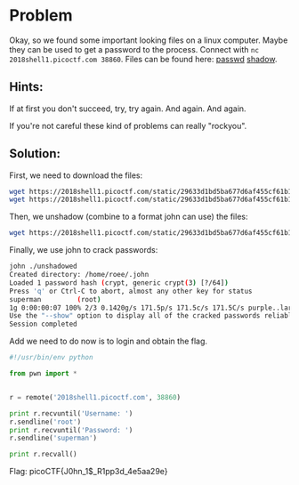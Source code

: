 # Problem
Okay, so we found some important looking files on a linux computer. Maybe they can be used to get a password to the process. Connect with ```nc 2018shell1.picoctf.com 38860```. Files can be found here: [passwd](https://2018shell1.picoctf.com/static/29633d1bd5ba677d6af455cf61b18f57/passwd) [shadow](https://2018shell1.picoctf.com/static/29633d1bd5ba677d6af455cf61b18f57/shadow).

## Hints:
If at first you don't succeed, try, try again. And again. And again.

If you're not careful these kind of problems can really "rockyou".

## Solution:

First, we need to download the files:
```bash
wget https://2018shell1.picoctf.com/static/29633d1bd5ba677d6af455cf61b18f57/passwd
wget https://2018shell1.picoctf.com/static/29633d1bd5ba677d6af455cf61b18f57/shadow
```

Then, we unshadow (combine to a format john can use) the files:
```bash
wget https://2018shell1.picoctf.com/static/29633d1bd5ba677d6af455cf61b18f57/passwd
```

Finally, we use john to crack passwords:
```bash
john ./unshadowed
Created directory: /home/roee/.john
Loaded 1 password hash (crypt, generic crypt(3) [?/64])
Press 'q' or Ctrl-C to abort, almost any other key for status
superman         (root)
1g 0:00:00:07 100% 2/3 0.1420g/s 171.5p/s 171.5c/s 171.5C/s purple..larry
Use the "--show" option to display all of the cracked passwords reliably
Session completed
```

Add we need to do now is to login and obtain the flag.
```python
#!/usr/bin/env python

from pwn import *


r = remote('2018shell1.picoctf.com', 38860)

print r.recvuntil('Username: ')
r.sendline('root')
print r.recvuntil('Password: ')
r.sendline('superman')

print r.recvall()
```

Flag: picoCTF{J0hn_1$_R1pp3d_4e5aa29e}
